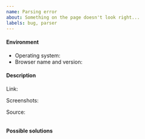 ```yaml
---
name: Parsing error
about: Something on the page doesn't look right...
labels: bug, parser
---
```


<!--
Thank you for taking the time to report a bug!
Before opening a new issue, make sure that one with a similar title isn't already opened.

Please follow the template below. It will help us better understand the problem and fix it faster!
-->

#### Environment

 * Operating system:
 * Browser name and version:

#### Description

Link: <!-- link to the page -->

Screenshots:
<!-- Please provide screenshots if relevant -->

Source:
<!--
If you can, please paste below the part of the HTML markup that is responsible for the bug.
You can see the source by right-clicking on the page and selecting "View Source", or by pressing Ctrl+U.
-->
```html

```

#### Possible solutions
<!-- Anything that you think can help solve the problem (optional) -->


